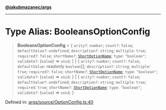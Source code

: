 [**@jakubmazanec/args**](../README.md)

---

# Type Alias: BooleansOptionConfig

> **BooleansOptionConfig** = \{ `arity?`: `number`; `count?`: `false`; `defaultValue?`: `undefined`;
> `description?`: `string`; `multiple`: `true`; `required?`: `false`; `shortName?`:
> [`ShortOptionName`](ShortOptionName.md); `type`: `"boolean"`; `validate?`: (`value`) => `void`; \}
> \| \{ `arity?`: `number`; `count?`: `false`; `defaultValue`: readonly `boolean`[]; `description?`:
> `string`; `multiple`: `true`; `required?`: `false`; `shortName?`:
> [`ShortOptionName`](ShortOptionName.md); `type`: `"boolean"`; `validate?`: (`value`) => `void`; \}
> \| \{ `arity?`: `number`; `count?`: `false`; `defaultValue?`: `undefined`; `description?`:
> `string`; `multiple`: `true`; `required`: `true`; `shortName?`:
> [`ShortOptionName`](ShortOptionName.md); `type`: `"boolean"`; `validate?`: (`value`) => `void`; \}

Defined in:
[args/source/OptionConfig.ts:40](https://github.com/jakubmazanec/tools/blob/a1a5edf56256b0aa4e209cc73bc7a07f5d7fc236/packages/args/source/OptionConfig.ts#L40)
